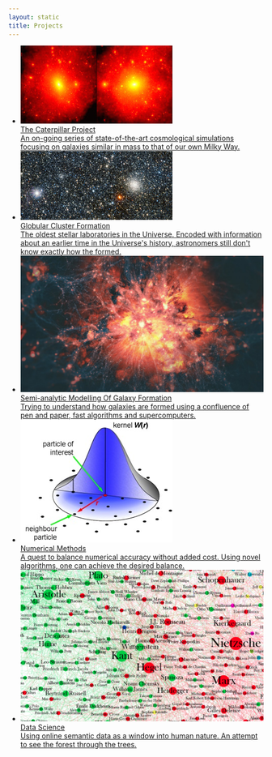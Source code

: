 ```yaml
---
layout: static
title: Projects
---
```


<ul class="projectlist">
  <li>
  <a href="http://brendangriffen.com/caterpillar/">
      <img src="/assets/pages/caterpillar_screenshot.jpg">
      <div class="container">
        <span class="projectlistheading">The Caterpillar Project</span><br />
        An on-going series of state-of-the-art cosmological simulations focusing on galaxies similar in mass to that of our own Milky Way.
      </div>
  </a>
  </li>  
  <li>
  <a href="http://brendangriffen.com/underconstruction/">
      <img src="/assets/pages/gc_screenshot.jpg">
      <div class="container">
        <span class="projectlistheading">Globular Cluster Formation</span><br />
        The oldest stellar laboratories in the Universe. Encoded with information about an earlier time in the Universe's history, astronomers still don't know exactly how the formed.
      </div>
  </a>
  </li>
  <li>
  <a href="http://brendangriffen.com/underconstruction/">
      <img src="/assets/pages/sam_screenshot.jpg">
      <div class="container">
        <span class="projectlistheading">Semi-analytic Modelling Of Galaxy Formation</span><br />
        Trying to understand how galaxies are formed using a confluence of pen and paper, fast algorithms and supercomputers.
      </div>
  </a>
  </li>
  <li>
  <a href="http://brendangriffen.com/underconstruction/">
      <img src="/assets/pages/numerical_methods_screenshot.jpg">
      <div class="container">
        <span class="projectlistheading">Numerical Methods</span><br />
        A quest to balance numerical accuracy without added cost. Using novel algorithms, one can achieve the desired balance.
      </div>
  </a>
  </li>
  <li>
  <a href="http://brendangriffen.com/underconstruction/">
      <img src="/assets/pages/data_science_screenshot.png">
      <div class="container">
        <span class="projectlistheading">Data Science</span><br />
        Using online semantic data as a window into human nature. An attempt to see the forest through the trees.
      </div>
  </a>
  </li>
</ul>

[gh]: https://github.com/bgriffen